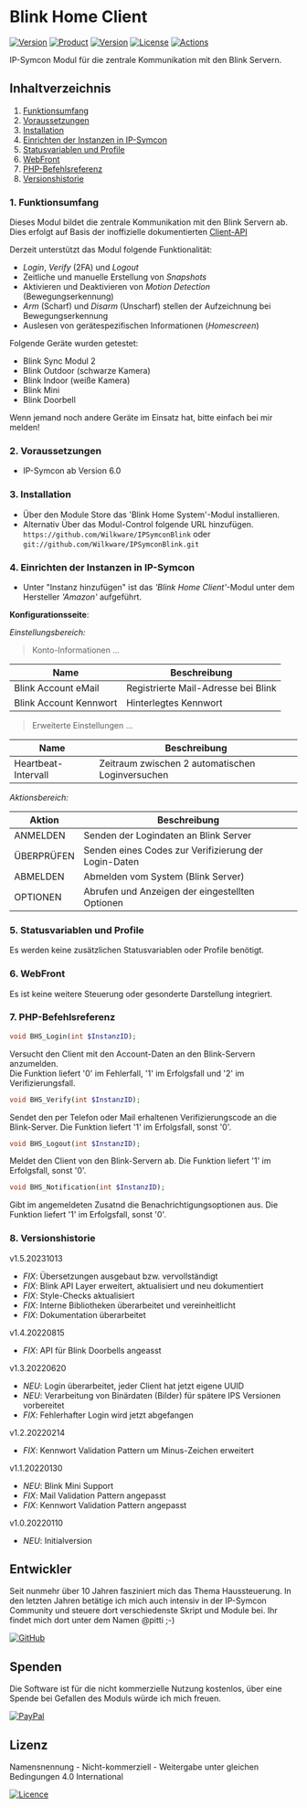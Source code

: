 # Blink Home Client

[![Version](https://img.shields.io/badge/Symcon-PHP--Modul-red.svg)](https://www.symcon.de/service/dokumentation/entwicklerbereich/sdk-tools/sdk-php/)
[![Product](https://img.shields.io/badge/Symcon%20Version-6.0-blue.svg)](https://www.symcon.de/produkt/)
[![Version](https://img.shields.io/badge/Modul%20Version-1.5.20231013-orange.svg)](https://github.com/Wilkware/IPSymconBlink)
[![License](https://img.shields.io/badge/License-CC%20BY--NC--SA%204.0-green.svg)](https://creativecommons.org/licenses/by-nc-sa/4.0/)
[![Actions](https://github.com/Wilkware/IPSymconBlink/workflows/Check%20Style/badge.svg)](https://github.com/Wilkware/IPSymconBlink/actions)

IP-Symcon Modul für die zentrale Kommunikation mit den Blink Servern.

## Inhaltverzeichnis

1. [Funktionsumfang](#user-content-1-funktionsumfang)
2. [Voraussetzungen](#user-content-2-voraussetzungen)
3. [Installation](#user-content-3-installation)
4. [Einrichten der Instanzen in IP-Symcon](#user-content-4-einrichten-der-instanzen-in-ip-symcon)
5. [Statusvariablen und Profile](#user-content-5-statusvariablen-und-profile)
6. [WebFront](#user-content-6-webfront)
7. [PHP-Befehlsreferenz](#user-content-7-php-befehlsreferenz)
8. [Versionshistorie](#user-content-8-versionshistorie)

### 1. Funktionsumfang

Dieses Modul bildet die zentrale Kommunikation mit den Blink Servern ab.  
Dies erfolgt auf Basis der inoffizielle dokumentierten [Client-API](https://github.com/MattTW/BlinkMonitorProtocol)

Derzeit unterstützt das Modul folgende Funktionalität:  

* _Login_, _Verify_ (2FA) und _Logout_
* Zeitliche und manuelle Erstellung von _Snapshots_
* Aktivieren und Deaktivieren von _Motion Detection_ (Bewegungserkennung)
* _Arm_ (Scharf) und _Disarm_ (Unscharf) stellen der Aufzeichnung bei Bewegungserkennung
* Auslesen von gerätespezifischen Informationen (_Homescreen_)

Folgende Geräte wurden getestet:

* Blink Sync Modul 2
* Blink Outdoor (schwarze Kamera)
* Blink Indoor (weiße Kamera)
* Blink Mini
* Blink Doorbell

Wenn jemand noch andere Geräte im Einsatz hat, bitte einfach bei mir melden!

### 2. Voraussetzungen

* IP-Symcon ab Version 6.0

### 3. Installation

* Über den Module Store das 'Blink Home System'-Modul installieren.
* Alternativ Über das Modul-Control folgende URL hinzufügen.  
`https://github.com/Wilkware/IPSymconBlink` oder `git://github.com/Wilkware/IPSymconBlink.git`

### 4. Einrichten der Instanzen in IP-Symcon

* Unter "Instanz hinzufügen" ist das _'Blink Home Client'_-Modul unter dem Hersteller _'Amazon'_ aufgeführt.

__Konfigurationsseite__:

_Einstellungsbereich:_

> Konto-Informationen ...

Name                    | Beschreibung
----------------------- | ----------------------------------
Blink Account eMail     | Registrierte Mail-Adresse bei Blink
Blink Account Kennwort  | Hinterlegtes Kennwort

> Erweiterte Einstellungen ...

Name                    | Beschreibung
----------------------- | ---------------------------------
Heartbeat-Intervall     | Zeitraum zwischen 2 automatischen Loginversuchen

_Aktionsbereich:_

Aktion                  | Beschreibung
----------------------- | ---------------------------------
ANMELDEN                | Senden der Logindaten an Blink Server
ÜBERPRÜFEN              | Senden eines Codes zur Verifizierung der Login-Daten
ABMELDEN                | Abmelden vom System (Blink Server)
OPTIONEN                | Abrufen und Anzeigen der eingestellten Optionen

### 5. Statusvariablen und Profile

Es werden keine zusätzlichen Statusvariablen oder Profile benötigt.

### 6. WebFront

Es ist keine weitere Steuerung oder gesonderte Darstellung integriert.

### 7. PHP-Befehlsreferenz

```php
void BHS_Login(int $InstanzID);
```

Versucht den Client mit den Account-Daten an den Blink-Servern anzumelden.  
Die Funktion liefert '0' im Fehlerfall, '1' im Erfolgsfall und '2' im Verifizierungsfall.

```php
void BHS_Verify(int $InstanzID);
```

Sendet den per Telefon oder Mail erhaltenen Verifizierungscode an die Blink-Server.
Die Funktion liefert '1' im Erfolgsfall, sonst '0'.

```php
void BHS_Logout(int $InstanzID);
```

Meldet den Client von den Blink-Servern ab.
Die Funktion liefert '1' im Erfolgsfall, sonst '0'.

```php
void BHS_Notification(int $InstanzID);
```

Gibt im angemeldeten Zusatnd die Benachrichtigungsoptionen aus.
Die Funktion liefert '1' im Erfolgsfall, sonst '0'.

### 8. Versionshistorie

v1.5.20231013

* _FIX_: Übersetzungen ausgebaut bzw. vervollständigt
* _FIX_: Blink API Layer erweitert, aktualisiert und neu dokumentiert
* _FIX_: Style-Checks aktualisiert
* _FIX_: Interne Bibliotheken überarbeitet und vereinheitlicht
* _FIX_: Dokumentation überarbeitet

v1.4.20220815

* _FIX_: API für Blink Doorbells angeasst

v1.3.20220620

* _NEU_: Login überarbeitet, jeder Client hat jetzt eigene UUID
* _NEU_: Verarbeitung von Binärdaten (Bilder) für spätere IPS Versionen vorbereitet
* _FIX_: Fehlerhafter Login wird jetzt abgefangen

v1.2.20220214

* _FIX_: Kennwort Validation Pattern um Minus-Zeichen erweitert

v1.1.20220130

* _NEU_: Blink Mini Support
* _FIX_: Mail Validation Pattern angepasst
* _FIX_: Kennwort Validation Pattern angepasst

v1.0.20220110

* _NEU_: Initialversion

## Entwickler

Seit nunmehr über 10 Jahren fasziniert mich das Thema Haussteuerung. In den letzten Jahren betätige ich mich auch intensiv in der IP-Symcon Community und steuere dort verschiedenste Skript und Module bei. Ihr findet mich dort unter dem Namen @pitti ;-)

[![GitHub](https://img.shields.io/badge/GitHub-@wilkware-181717.svg?style=for-the-badge&logo=github)](https://wilkware.github.io/)

## Spenden

Die Software ist für die nicht kommerzielle Nutzung kostenlos, über eine Spende bei Gefallen des Moduls würde ich mich freuen.

[![PayPal](https://img.shields.io/badge/PayPal-spenden-00457C.svg?style=for-the-badge&logo=paypal)](https://www.paypal.com/cgi-bin/webscr?cmd=_s-xclick&hosted_button_id=8816166)

## Lizenz

Namensnennung - Nicht-kommerziell - Weitergabe unter gleichen Bedingungen 4.0 International

[![Licence](https://img.shields.io/badge/License-CC_BY--NC--SA_4.0-EF9421.svg?style=for-the-badge&logo=creativecommons)](https://creativecommons.org/licenses/by-nc-sa/4.0/)
